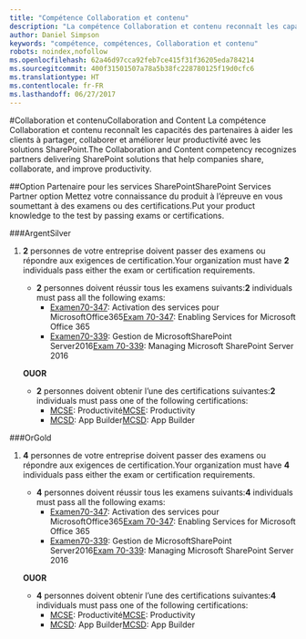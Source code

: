 ```yaml
---
title: "Compétence Collaboration et contenu"
description: "La compétence Collaboration et contenu reconnaît les capacités des partenaires à aider les clients à partager, collaborer et améliorer leur productivité avec les solutions SharePoint."
author: Daniel Simpson
keywords: "compétence, compétences, Collaboration et contenu"
robots: noindex,nofollow
ms.openlocfilehash: 62a46d97cca92feb7ce415f31f36205eda784214
ms.sourcegitcommit: 400f31501507a78a5b38fc228780125f19d0cfc6
ms.translationtype: HT
ms.contentlocale: fr-FR
ms.lasthandoff: 06/27/2017
---
```

#<a name="collaboration-and-content"></a><span data-ttu-id="15fde-104">Collaboration et contenu</span><span class="sxs-lookup"><span data-stu-id="15fde-104">Collaboration and Content</span></span>
<span data-ttu-id="15fde-105">La compétence Collaboration et contenu reconnaît les capacités des partenaires à aider les clients à partager, collaborer et améliorer leur productivité avec les solutions SharePoint.</span><span class="sxs-lookup"><span data-stu-id="15fde-105">The Collaboration and Content competency recognizes partners delivering SharePoint solutions that help companies share, collaborate, and improve productivity.</span></span>

##<a name="sharepoint-services-partner-option"></a><span data-ttu-id="15fde-106">Option Partenaire pour les services SharePoint</span><span class="sxs-lookup"><span data-stu-id="15fde-106">SharePoint Services Partner option</span></span>
<span data-ttu-id="15fde-107">Mettez votre connaissance du produit à l’épreuve en vous soumettant à des examens ou des certifications.</span><span class="sxs-lookup"><span data-stu-id="15fde-107">Put your product knowledge to the test by passing exams or certifications.</span></span>

###<a name="silver"></a><span data-ttu-id="15fde-108">Argent</span><span class="sxs-lookup"><span data-stu-id="15fde-108">Silver</span></span>

1. <span data-ttu-id="15fde-109">**2** personnes de votre entreprise doivent passer des examens ou répondre aux exigences de certification.</span><span class="sxs-lookup"><span data-stu-id="15fde-109">Your organization must have **2** individuals pass either the exam or certification requirements.</span></span>

    - <span data-ttu-id="15fde-110">**2** personnes doivent réussir tous les examens suivants:</span><span class="sxs-lookup"><span data-stu-id="15fde-110">**2** individuals must pass all the following exams:</span></span>
        - <span data-ttu-id="15fde-111">[Examen70-347](https://www.microsoft.com/en-us/learning/exam-70-347.aspx): Activation des services pour MicrosoftOffice365</span><span class="sxs-lookup"><span data-stu-id="15fde-111">[Exam 70-347](https://www.microsoft.com/en-us/learning/exam-70-347.aspx): Enabling Services for Microsoft Office 365</span></span>
        - <span data-ttu-id="15fde-112">[Examen70-339](https://www.microsoft.com/en-us/learning/exam-70-339.aspx): Gestion de MicrosoftSharePoint Server2016</span><span class="sxs-lookup"><span data-stu-id="15fde-112">[Exam 70-339](https://www.microsoft.com/en-us/learning/exam-70-339.aspx): Managing Microsoft SharePoint Server 2016</span></span>

    **<span data-ttu-id="15fde-113">OU</span><span class="sxs-lookup"><span data-stu-id="15fde-113">OR</span></span>**

    - <span data-ttu-id="15fde-114">**2** personnes doivent obtenir l’une des certifications suivantes:</span><span class="sxs-lookup"><span data-stu-id="15fde-114">**2** individuals must pass one of the following certifications:</span></span>
        - <span data-ttu-id="15fde-115">[MCSE](https://www.microsoft.com/en-us/learning/mcse-productivity-certification.aspx): Productivité</span><span class="sxs-lookup"><span data-stu-id="15fde-115">[MCSE](https://www.microsoft.com/en-us/learning/mcse-productivity-certification.aspx): Productivity</span></span>
        - <span data-ttu-id="15fde-116">[MCSD](https://www.microsoft.com/en-us/learning/mcsd-app-builder-certification.aspx): App Builder</span><span class="sxs-lookup"><span data-stu-id="15fde-116">[MCSD](https://www.microsoft.com/en-us/learning/mcsd-app-builder-certification.aspx): App Builder</span></span>

###<a name="gold"></a><span data-ttu-id="15fde-117">Or</span><span class="sxs-lookup"><span data-stu-id="15fde-117">Gold</span></span>
1. <span data-ttu-id="15fde-118">**4** personnes de votre entreprise doivent passer des examens ou répondre aux exigences de certification.</span><span class="sxs-lookup"><span data-stu-id="15fde-118">Your organization must have **4** individuals pass either the exam or certification requirements.</span></span>

    - <span data-ttu-id="15fde-119">**4** personnes doivent réussir tous les examens suivants:</span><span class="sxs-lookup"><span data-stu-id="15fde-119">**4** individuals must pass all the following exams:</span></span>
        - <span data-ttu-id="15fde-120">[Examen70-347](https://www.microsoft.com/en-us/learning/exam-70-347.aspx): Activation des services pour MicrosoftOffice365</span><span class="sxs-lookup"><span data-stu-id="15fde-120">[Exam 70-347](https://www.microsoft.com/en-us/learning/exam-70-347.aspx): Enabling Services for Microsoft Office 365</span></span>
        - <span data-ttu-id="15fde-121">[Examen70-339](https://www.microsoft.com/en-us/learning/exam-70-339.aspx): Gestion de MicrosoftSharePoint Server2016</span><span class="sxs-lookup"><span data-stu-id="15fde-121">[Exam 70-339](https://www.microsoft.com/en-us/learning/exam-70-339.aspx): Managing Microsoft SharePoint Server 2016</span></span>

    **<span data-ttu-id="15fde-122">OU</span><span class="sxs-lookup"><span data-stu-id="15fde-122">OR</span></span>**

    - <span data-ttu-id="15fde-123">**4** personnes doivent obtenir l’une des certifications suivantes:</span><span class="sxs-lookup"><span data-stu-id="15fde-123">**4** individuals must pass one of the following certifications:</span></span>
        - <span data-ttu-id="15fde-124">[MCSE](https://www.microsoft.com/en-us/learning/mcse-productivity-certification.aspx): Productivité</span><span class="sxs-lookup"><span data-stu-id="15fde-124">[MCSE](https://www.microsoft.com/en-us/learning/mcse-productivity-certification.aspx): Productivity</span></span>
        - <span data-ttu-id="15fde-125">[MCSD](https://www.microsoft.com/en-us/learning/mcsd-app-builder-certification.aspx): App Builder</span><span class="sxs-lookup"><span data-stu-id="15fde-125">[MCSD](https://www.microsoft.com/en-us/learning/mcsd-app-builder-certification.aspx): App Builder</span></span>
 


